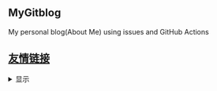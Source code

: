 ## MyGitblog
My personal blog(About Me) using issues and GitHub Actions

## [友情链接](https://github.com/dululu/notes/issues/7)
<details><summary>显示</summary>
<table>
<thead>
<tr>
<th>Name</th>
<th>Link</th>
<th>Desc</th>
</tr>
</thead>
<tbody>
<tr>
<td>兔子鮮笙</td>
<td>https://tuzi.moe/</td>
<td>22 岁的天才少年</td>
</tr>
<tr>
<td>yihong</td>
<td>https://github.com/yihong0618</td>
<td>斗宗强者，恐怖如斯。</td>
</tr>
<tr>
<td>古思为</td>
<td>https://siwei.io/</td>
<td>I build things with magic and scale the magic to help people.</td>
</tr>
<tr>
<td>dululu</td>
<td>https://github.com/dululu/notes/</td>
<td>斗之气，三段😶‍🌫️😰🤣🥵</td>
</tr>
<tr>
<td>jiayuancs</td>
<td>https://github.com/jiayuancs?tab=repositories</td>
<td>c++ primer╰(<em>°▽°</em>)╯</td>
</tr>
<tr>
<td>lwx</td>
<td>https://martinlwx.github.io/zh-cn/</td>
<td>太多课程了</td>
</tr>
<tr>
<td>卡瓦邦噶！</td>
<td>https://www.kawabangga.com/posts/3893</td>
<td>6</td>
</tr>
<tr>
<td>🈚️</td>
<td>https://piaosanlang.gitbooks.io/spiders/content/03day/section3.7.html</td>
<td>爬虫</td>
</tr>
<tr>
<td>大江狗</td>
<td>https://pythondjango.cn/django/basic-tutorials</td>
<td>Django</td>
</tr>
</tbody>
</table>

## 置顶文章
- [AI TOOL](https://github.com/dululu/Notes/issues/31)--2024-03-06
- [24-3](https://github.com/dululu/Notes/issues/11)--2024-01-06
- [GitHubActions和github-pages](https://github.com/dululu/Notes/issues/2)--2024-01-04
- [博客页面](https://github.com/dululu/Notes/issues/1)--2024-01-03
## 最近更新
- [1](https://github.com/dululu/Notes/issues/46)--2024-05-31
- [unittest单元测试](https://github.com/dululu/Notes/issues/43)--2024-04-08
- [Django](https://github.com/dululu/Notes/issues/41)--2024-03-30
- [字符串格式化](https://github.com/dululu/Notes/issues/39)--2024-03-30
- [ urllib3](https://github.com/dululu/Notes/issues/38)--2024-03-30
## English
- [EnglishWords](https://github.com/dululu/Notes/issues/28)--2024-03-05
## Git
- [git使用](https://github.com/dululu/Notes/issues/30)--2024-03-06
## Python
- [unittest单元测试](https://github.com/dululu/Notes/issues/43)--2024-04-08
- [Django](https://github.com/dululu/Notes/issues/41)--2024-03-30
- [字符串格式化](https://github.com/dululu/Notes/issues/39)--2024-03-30
- [ urllib3](https://github.com/dululu/Notes/issues/38)--2024-03-30
- [ HTTP/1.1 ](https://github.com/dululu/Notes/issues/37)--2024-03-30
<details><summary>显示更多</summary>

- [Requests: HTTP for Humans™](https://github.com/dululu/Notes/issues/36)--2024-03-30
- [Status Codes¶](https://github.com/dululu/Notes/issues/34)--2024-03-08
</details>

## Skills
- [git使用](https://github.com/dululu/Notes/issues/30)--2024-03-06
- [快速学习C和C++，基础语法和优化策略（三）](https://github.com/dululu/Notes/issues/18)--2024-01-11
- [快速学习C和C++，基础语法和优化策略。（二）](https://github.com/dululu/Notes/issues/17)--2024-01-10
- [快速学习C和C++，基础语法和优化策略（一）](https://github.com/dululu/Notes/issues/15)--2024-01-08
- [GitHubActions和github-pages](https://github.com/dululu/Notes/issues/2)--2024-01-04
<details><summary>显示更多</summary>

- [博客页面](https://github.com/dululu/Notes/issues/1)--2024-01-03
</details>

## cpp
- [ 计算机中，数据可以使用不同的编码方式进行保存和表示](https://github.com/dululu/Notes/issues/32)--2024-03-07
- [一些常用函数](https://github.com/dululu/Notes/issues/29)--2024-03-05
- [C++](https://github.com/dululu/Notes/issues/19)--2024-01-11
- [快速学习C和C++，基础语法和优化策略（三）](https://github.com/dululu/Notes/issues/18)--2024-01-11
- [快速学习C和C++，基础语法和优化策略。（二）](https://github.com/dululu/Notes/issues/17)--2024-01-10
<details><summary>显示更多</summary>

- [快速学习C和C++，基础语法和优化策略（一）](https://github.com/dululu/Notes/issues/15)--2024-01-08
</details>

## 周记
- [Last week of  Febernuary](https://github.com/dululu/Notes/issues/24)--2024-02-26
- [银鞍照白马，洒踏如流星。](https://github.com/dululu/Notes/issues/22)--2024-01-21
- [周记](https://github.com/dululu/Notes/issues/21)--2024-01-17
## 收藏文章
- [24-3](https://github.com/dululu/Notes/issues/11)--2024-01-06
## 疑问🤔
- [问题汇总3](https://github.com/dululu/Notes/issues/33)--2024-03-08
- [问题汇总2](https://github.com/dululu/Notes/issues/26)--2024-02-27
- [炒蛋问题](https://github.com/dululu/Notes/issues/16)--2024-01-08
## TODO
TODO list from [需要学习的东西](https://github.com/dululu/Notes/issues/9)--4 jobs to do--0 jobs done
- [ ] leetcode 700题 [Task700-28](https://leetcode.cn/u/dululu-5/)
- [ ] 读完20本专业书籍 Zlibrary
- [ ] 刷至少三门专业课视频和作业 [0/3](https://github.com/dululu/Lesson)
- [ ] 保持好奇心

